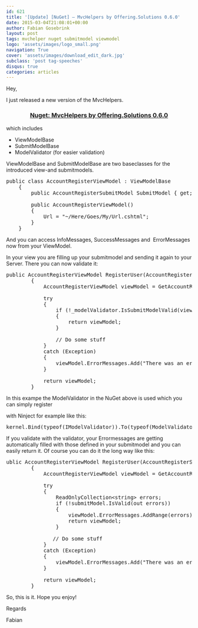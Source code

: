 ```yaml
---
id: 621
title: '[Update] [NuGet] – MvcHelpers by Offering.Solutions 0.6.0'
date: 2015-03-04T21:08:01+00:00
author: Fabian Gosebrink
layout: post
tags: mvchelper nuget submitmodel viewmodel 
logo: 'assets/images/logo_small.png'
navigation: True
cover: 'assets/images/download_edit_dark.jpg'
subclass: 'post tag-speeches'
disqus: true
categories: articles
---
```


Hey,

I just released a new version of the MvcHelpers.

<h3 style="text-align: center;">
  <a href="https://www.nuget.org/packages/OfferingSolutions.MvcHelpers/0.6.0">Nuget: MvcHelpers by Offering.Solutions 0.6.0</a>
</h3>

which includes

  * ViewModelBase
  * SubmitModelBase
  * ModelValidator (for easier validation)

ViewModelBase and SubmitModelBase are two baseclasses for the introduced view-and submitmodels.

<pre class="lang:c# decode:true">public class AccountRegisterViewModel : ViewModelBase
    {
        public AccountRegisterSubmitModel SubmitModel { get; set; }

        public AccountRegisterViewModel()
        {
            Url = "~/Here/Goes/My/Url.cshtml";
        }
    }</pre>

And you can access InfoMessages, SuccessMessages and  ErrorMessages now from your ViewModel.

In your view you are filling up your submitmodel and sending it again to your Server. There you can now validate it:

<pre class="lang:c# decode:true ">public AccountRegisterViewModel RegisterUser(AccountRegisterSubmitModel submitModel)
        {
            AccountRegisterViewModel viewModel = GetAccountRegisterViewMmodel(submitModel);

            try
            {
                if (!_modelValidator.IsSubmitModelValid(viewModel, submitModel))
                {
                    return viewModel;
                }

                // Do some stuff
            }
            catch (Exception)
            {
                viewModel.ErrorMessages.Add("There was an error. Can not register.");
            }

            return viewModel;
        }</pre>

In this exampe the ModelValidator in the NuGet above is used which you can simply register

with Ninject for example like this:

<pre class="lang:c# decode:true">kernel.Bind(typeof(IModelValidator)).To(typeof(ModelValidatorImpl));</pre>

If you validate with the validator, your Errormessages are getting automatically filled with those defined in your submitmodel and you can easily return it. Of course you can do it the long way like this:

<pre class="lang:c# decode:true">ublic AccountRegisterViewModel RegisterUser(AccountRegisterSubmitModel submitModel)
        {
            AccountRegisterViewModel viewModel = GetAccountRegisterViewMmodel(submitModel);

            try
            {
                ReadOnlyCollection&lt;string&gt; errors;
                if (!submitModel.IsValid(out errors))
                {
                    viewModel.ErrorMessages.AddRange(errors);
                    return viewModel;
                }

               // Do some stuff
            }
            catch (Exception)
            {
                viewModel.ErrorMessages.Add("There was an error. Can not register.");
            }

            return viewModel;
        }</pre>

So, this is it. Hope you enjoy!

Regards

Fabian
